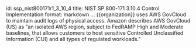 id: ssp_nist800171r1_3_10_4
title: NIST SP 800-171 3.10.4 Control Implementation
format: markdown
...
{{organization}} uses AWS GovCloud to maintain audit logs of physical access. Amazon describes AWS GovCloud (US) as "an isolated AWS region, subject to FedRAMP High and Moderate baselines, that allows customers to host sensitive Controlled Unclassified Information (CUI) and all types of regulated workloads."

